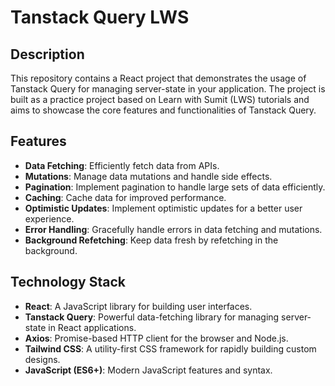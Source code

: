 # Tanstack Query LWS

## Description

This repository contains a React project that demonstrates the usage of Tanstack Query for managing server-state in your application. The project is built as a practice project based on Learn with Sumit (LWS) tutorials and aims to showcase the core features and functionalities of Tanstack Query.

## Features

- **Data Fetching**: Efficiently fetch data from APIs.
- **Mutations**: Manage data mutations and handle side effects.
- **Pagination**: Implement pagination to handle large sets of data efficiently.
- **Caching**: Cache data for improved performance.
- **Optimistic Updates**: Implement optimistic updates for a better user experience.
- **Error Handling**: Gracefully handle errors in data fetching and mutations.
- **Background Refetching**: Keep data fresh by refetching in the background.

## Technology Stack

- **React**: A JavaScript library for building user interfaces.
- **Tanstack Query**: Powerful data-fetching library for managing server-state in React applications.
- **Axios**: Promise-based HTTP client for the browser and Node.js.
- **Tailwind CSS**: A utility-first CSS framework for rapidly building custom designs.
- **JavaScript (ES6+)**: Modern JavaScript features and syntax.
